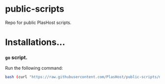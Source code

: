 # public-scripts
Repo for public PlasHost scripts.

# Installations...
### `go` script.
Run the following command:
```sh
bash (curl "https://raw.githubusercontent.com/PlasHost/public-scripts/main/go" i)
```
